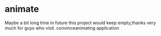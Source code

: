 # animate
Maybe a bit long time in future this project would keep empty,thanks very much for guys who visit.
convinceanimating application
